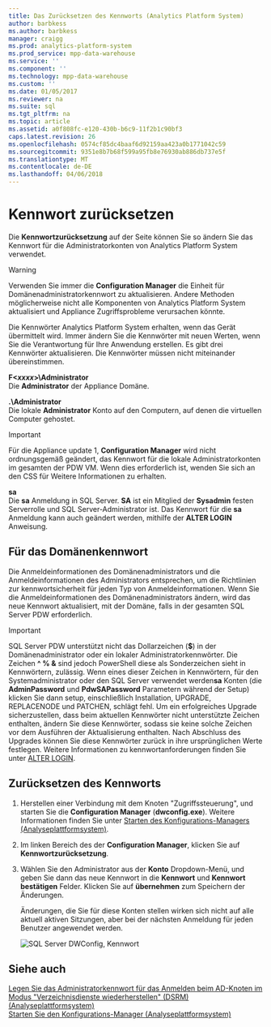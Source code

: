 ```yaml
---
title: Das Zurücksetzen des Kennworts (Analytics Platform System)
author: barbkess
ms.author: barbkess
manager: craigg
ms.prod: analytics-platform-system
ms.prod_service: mpp-data-warehouse
ms.service: ''
ms.component: ''
ms.technology: mpp-data-warehouse
ms.custom: ''
ms.date: 01/05/2017
ms.reviewer: na
ms.suite: sql
ms.tgt_pltfrm: na
ms.topic: article
ms.assetid: a0f808fc-e120-430b-b6c9-11f2b1c90bf3
caps.latest.revision: 26
ms.openlocfilehash: 0574cf85dc4baaf6d92159aa423a0b1771042c59
ms.sourcegitcommit: 9351e8b7b68f599a95fb8e76930ab886db737e5f
ms.translationtype: MT
ms.contentlocale: de-DE
ms.lasthandoff: 04/06/2018
---
```

# <a name="password-reset"></a>Kennwort zurücksetzen
Die **Kennwortzurücksetzung** auf der Seite können Sie so ändern Sie das Kennwort für die Administratorkonten von Analytics Platform System verwendet.  
  
> [!WARNING]  
> Verwenden Sie immer die **Configuration Manager** die Einheit für Domänenadministratorkennwort zu aktualisieren. Andere Methoden möglicherweise nicht alle Komponenten von Analytics Platform System aktualisiert und Appliance Zugriffsprobleme verursachen könnte.  
  
Die Kennwörter Analytics Platform System erhalten, wenn das Gerät übermittelt wird. Immer ändern Sie die Kennwörter mit neuen Werten, wenn Sie die Verantwortung für Ihre Anwendung erstellen. Es gibt drei Kennwörter aktualisieren. Die Kennwörter müssen nicht miteinander übereinstimmen.  
  
**F<*xxxx*>\Administrator**  
Die **Administrator** der Appliance Domäne.  
  
**.\Administrator**  
Die lokale **Administrator** Konto auf den Computern, auf denen die virtuellen Computer gehostet.  
  
> [!IMPORTANT]  
> Für die Appliance update 1, **Configuration Manager** wird nicht ordnungsgemäß geändert, das Kennwort für die lokale Administratorkonten im gesamten der PDW VM. Wenn dies erforderlich ist, wenden Sie sich an den CSS für Weitere Informationen zu erhalten.  
  
**sa**  
Die **sa** Anmeldung in SQL Server. **SA** ist ein Mitglied der **Sysadmin** festen Serverrolle und SQL Server-Administrator ist. Das Kennwort für die **sa** Anmeldung kann auch geändert werden, mithilfe der **ALTER LOGIN** Anweisung.  
  
## <a name="password-requirements"></a>Für das Domänenkennwort  
Die Anmeldeinformationen des Domänenadministrators und die Anmeldeinformationen des Administrators entsprechen, um die Richtlinien zur kennwortsicherheit für jeden Typ von Anmeldeinformationen. Wenn Sie die Anmeldeinformationen des Domänenadministrators ändern, wird das neue Kennwort aktualisiert, mit der Domäne, falls in der gesamten SQL Server PDW erforderlich.  
  
> [!IMPORTANT]  
> SQL Server PDW unterstützt nicht das Dollarzeichen (**$**) in der Domänenadministrator oder ein lokaler Administratorkennwörter. Die Zeichen **^ % &** sind jedoch PowerShell diese als Sonderzeichen sieht in Kennwörtern, zulässig. Wenn eines dieser Zeichen in Kennwörtern, für den Systemadministrator oder den SQL Server verwendet werden**sa** Konten (die **AdminPassword** und **PdwSAPassword** Parametern während der Setup) klicken Sie dann setup, einschließlich Installation, UPGRADE, REPLACENODE und PATCHEN, schlägt fehl. Um ein erfolgreiches Upgrade sicherzustellen, dass beim aktuellen Kennwörter nicht unterstützte Zeichen enthalten, ändern Sie diese Kennwörter, sodass sie keine solche Zeichen vor dem Ausführen der Aktualisierung enthalten. Nach Abschluss des Upgrades können Sie diese Kennwörter zurück in ihre ursprünglichen Werte festlegen. Weitere Informationen zu kennwortanforderungen finden Sie unter [ALTER LOGIN](../t-sql/statements/alter-login-transact-sql.md).  
  
## <a name="to-reset-a-password"></a>Zurücksetzen des Kennworts  
  
1.  Herstellen einer Verbindung mit dem Knoten "Zugriffssteuerung", und starten Sie die **Configuration Manager** (**dwconfig.exe**). Weitere Informationen finden Sie unter [Starten des Konfigurations-Managers &#40;Analyseplattformsystem&#41;](launch-the-configuration-manager.md).  
  
2.  Im linken Bereich des der **Configuration Manager**, klicken Sie auf **Kennwortzurücksetzung**.  
  
3.  Wählen Sie den Administrator aus der **Konto** Dropdown-Menü, und geben Sie dann das neue Kennwort in die **Kennwort** und **Kennwort bestätigen** Felder. Klicken Sie auf **übernehmen** zum Speichern der Änderungen.  
  
    Änderungen, die Sie für diese Konten stellen wirken sich nicht auf alle aktuell aktiven Sitzungen, aber bei der nächsten Anmeldung für jeden Benutzer angewendet werden.  
  
    ![SQL Server DWConfig, Kennwort](./media/password-reset/SQL_Server_PDW_DWConfig_TopPW.png "SQL_Server_PDW_DWConfig_TopPW")  
  
## <a name="see-also"></a>Siehe auch  
[Legen Sie das Administratorkennwort für das Anmelden beim AD-Knoten im Modus "Verzeichnisdienste wiederherstellen" &#40;DSRM&#41; &#40;Analyseplattformsystem&#41;](set-admin-password-for-logging-on-to-ad-nodes-in-directory-services-restore-mode.md)  
[Starten Sie den Konfigurations-Manager &#40;Analyseplattformsystem&#41;](launch-the-configuration-manager.md)  
  
